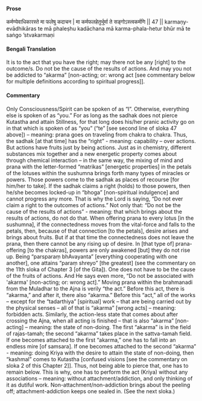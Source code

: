 #### Prose 

कर्मण्येवाधिकारस्ते मा फलेषु कदाचन |
मा कर्मफलहेतुर्भूर्मा ते सङ्गोऽस्त्वकर्मणि || 47 ||
karmaṇy-evādhikāras te mā phaleṣhu kadāchana
mā karma-phala-hetur bhūr mā te saṅgo ’stvakarmaṇi

 #### Bengali Translation 

It is to the act that you have the right; may there not be any [right] to the outcome/s. Do not be the cause of the results of actions. And may you not be addicted to “akarma” [non-acting; or: wrong act [see commentary below for multiple definitions according to spiritual progress]].

 #### Commentary 

Only Consciousness/Spirit can be spoken of as “I”. Otherwise, everything else is spoken of as “you.” For as long as the sadhak does not pierce Kutastha and attain Stillness, for that long does his/her pranic activity go on in that which is spoken of as “you” (“te” [see second line of sloka 47 above]) – meaning: prana goes on traveling from chakra to chakra. Thus, the sadhak [at that time] has the “right” - meaning: capability – over actions. But actions have fruits just by being actions. Just as in chemistry, different substances mix together and a new energetic property comes about through chemical interaction – in the same way, the mixing of mind and prana with the letter-formed “matrikas” [energetic properties] in the petals of the lotuses within the sushumna brings forth many types of miracles or powers. Those powers come to the sadhak as places of recourse [for him/her to take]. If the sadhak claims a right (holds) to those powers, then he/she becomes locked-up in “bhoga” [non-spiritual indulgence] and cannot progress any more. That is why the Lord is saying, “Do not ever claim a right to the outcomes of actions.” Not only that: “Do not be the cause of the results of actions” - meaning: that which brings about the results of actions, do not do that. When offering prana to every lotus [in the sushumna], if the connectedness moves from the vital-force and falls to the petals, then, because of that connection [to the petals], desire arises and brings about fruits. But if at that time the connectedness does not leave the prana, then there cannot be any rising up of desire. In [that type of] prana-offering [to the chakras], powers are only awakened [but] they do not rise up. Being “parsparaṃ bhAvayanta” [everything cooperating with one another], one attains “paraṃ shreyo” [the greatest] (see the commentary on the 11th sloka of Chapter 3 [of the Gita]). One does not have to be the cause of the fruits of actions. And He says even more, “Do not be associated with 'akarma' [non-acting; or: wrong act].” Moving prana within the brahmanadi from the Muladhar to the Ajna is verily “the act.” Before this act, there is “akarma,” and after it, there also “akarma.” Before this “act,” all of the works – except for the “tadarthiya” [spiritual] work – that are being carried out by the physical senses – all of that is “akarma” [wrong acts] – meaning: forbidden acts. Similarly, the action-less state that comes about after crossing the Ajna, when all acting is finished – that is also “akarma” [non-acting] – meaning: the state of non-doing. The first “akarma” is in the field of rajas-tamah; the second “akarma” takes place in the sattva-tamah field. If one becomes attached to the first “akarma,” one has to fall into an endless mire [of samsara]. If one becomes attached to the second “akarma” - meaning: doing Kriya with the desire to attain the state of non-doing, then “kashmal” comes to Kutastha [confused visions [see the commentary on sloka 2 of this Chapter 2]]. Thus, not being able to pierce that, one has to remain below. This is why, one has to perform the act (Kriya) without any associations – meaning: without attachment/addiction, and only thinking of it as dutiful work. Non-attachment/non-addiction brings about the peeling off; attachment-addiction keeps one sealed in. (See the next sloka.)